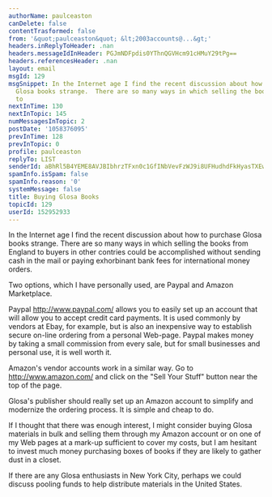 ```yaml
---
authorName: paulceaston
canDelete: false
contentTrasformed: false
from: '&quot;paulceaston&quot; &lt;2003accounts@...&gt;'
headers.inReplyToHeader: .nan
headers.messageIdInHeader: PGJmNDFpdis0YThnQGVHcm91cHMuY29tPg==
headers.referencesHeader: .nan
layout: email
msgId: 129
msgSnippet: In the Internet age I find the recent discussion about how to purchase
  Glosa books strange.  There are so many ways in which selling the books from England
  to
nextInTime: 130
nextInTopic: 145
numMessagesInTopic: 2
postDate: '1058376095'
prevInTime: 128
prevInTopic: 0
profile: paulceaston
replyTo: LIST
senderId: aBhRl5B4YEME8AVJBIbhrzTFxn0c1GfINbVevFzWJ9i8UFHudhdFkHyasTXEw6JNXzSqJU5EgFDJseE4DcO_UGwse_XCorwchf3FUNY
spamInfo.isSpam: false
spamInfo.reason: '0'
systemMessage: false
title: Buying Glosa Books
topicId: 129
userId: 152952933
---
```


In the Internet age I find the recent discussion about how to 
purchase Glosa books strange.  There are so many ways in which 
selling the books from England to buyers in other contries could be 
accomplished without sending cash in the mail or paying exhorbinant 
bank fees for international money orders.

Two options, which I have personally used, are Paypal and Amazon 
Marketplace.

Paypal <http://www.paypal.com/> allows you to easily set up an 
account that will allow you to accept credit card payments.  It is 
used commonly by vendors at Ebay, for example, but is also an 
inexpensive way to establish secure on-line ordering from a personal 
Web-page.  Paypal makes money by taking a small commission from every 
sale, but for small businesses and personal use, it is well worth it.

Amazon's  vendor accounts work in a similar way.  Go to 
http://www.amazon.com/ and click on the "Sell Your Stuff" button near 
the top of the page.

Glosa's publisher should really set up an Amazon account to simplify 
and modernize the ordering process.  It is simple and cheap to do.  

If I thought that there was enough interest, I might consider buying 
Glosa materials in bulk and selling them through my Amazon account or 
on one of my Web pages at a mark-up sufficient to cover my costs, but 
I am hesitant to invest much money purchasing boxes of books if they 
are likely to gather dust in a closet.  

If there are any Glosa enthusiasts in New York City, perhaps we could 
discuss pooling funds to help distribute materials in the United 
States.  


